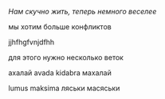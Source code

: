 *Нам скучно жить, теперь немного веселее*

мы хотим больше конфликтов

jjhfhgfvnjdfhh

для этого нужно несколько веток

ахалай avada kidabra махалай

lumus maksima ляськи масяськи